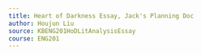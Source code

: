 ```yaml
---
title: Heart of Darkness Essay, Jack's Planning Doc
author: Houjun Liu
source: KBENG201HoDLitAnalysisEssay
course: ENG201
---
```


